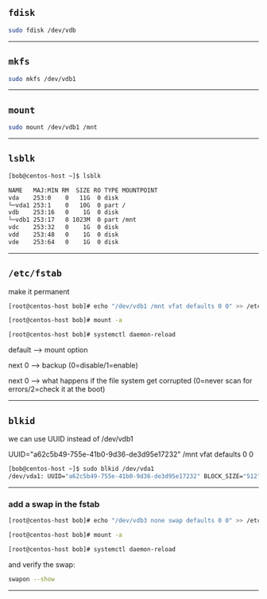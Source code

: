 

## `fdisk`

```bash
sudo fdisk /dev/vdb
```


________________________________________________________________________________________________




## `mkfs`


```bash
sudo mkfs /dev/vdb1
```

________________________________________________________________________________________________





## `mount`

```bash
sudo mount /dev/vdb1 /mnt
```

________________________________________________________________________________________________




## `lsblk`


```bash
[bob@centos-host ~]$ lsblk

NAME   MAJ:MIN RM  SIZE RO TYPE MOUNTPOINT
vda    253:0    0   11G  0 disk 
└─vda1 253:1    0   10G  0 part /
vdb    253:16   0    1G  0 disk 
└─vdb1 253:17   0 1023M  0 part /mnt
vdc    253:32   0    1G  0 disk 
vdd    253:48   0    1G  0 disk 
vde    253:64   0    1G  0 disk 
```

________________________________________________________________________________________________



## `/etc/fstab`

make it permanent

```bash
[root@centos-host bob]# echo "/dev/vdb1 /mnt vfat defaults 0 0" >> /etc/fstab 

[root@centos-host bob]# mount -a

[root@centos-host bob]# systemctl daemon-reload
```

default       -->     mount option

next 0        -->     backup (0=disable/1=enable)

next 0        -->     what happens if the file system get corrupted (0=never scan for errors/2=check it at the boot)




________________________________________________________________________________________________



## `blkid`

we can use UUID instead of /dev/vdb1

UUID="a62c5b49-755e-41b0-9d36-de3d95e17232" /mnt vfat defaults 0 0

```bash
[bob@centos-host ~]$ sudo blkid /dev/vda1
/dev/vda1: UUID="a62c5b49-755e-41b0-9d36-de3d95e17232" BLOCK_SIZE="512" TYPE="xfs" PARTUUID="ef431952-01"
```

________________________________________________________________________________________________

### add a swap in the fstab


```bash
[root@centos-host bob]# echo "/dev/vdb3 none swap defaults 0 0" >> /etc/fstab 

[root@centos-host bob]# mount -a

[root@centos-host bob]# systemctl daemon-reload
```

and verify the swap:




```bash
swapon --show
```

________________________________________________________________________________________________
